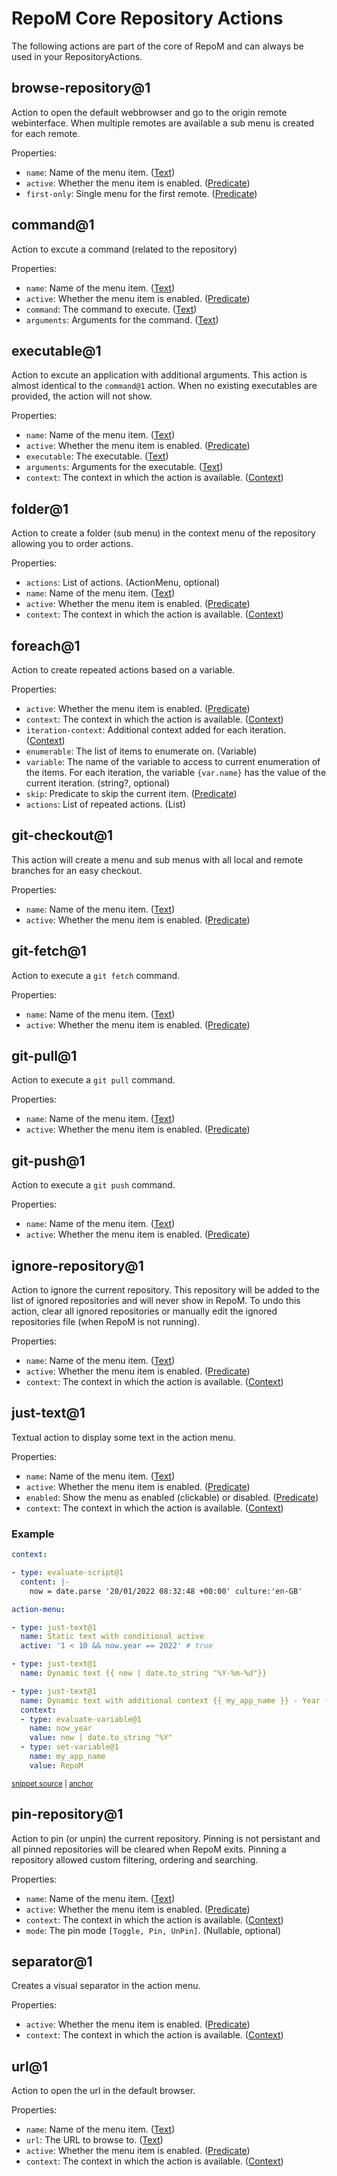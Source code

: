 # RepoM Core Repository Actions

The following actions are part of the core of RepoM and can always be used in your RepositoryActions.

## browse-repository@1

Action to open the default webbrowser and go to the origin remote webinterface. When multiple remotes are available a sub menu is created for each remote.

Properties:

- `name`: Name of the menu item. ([Text](repository_action_types.md#text))
- `active`: Whether the menu item is enabled. ([Predicate](repository_action_types.md#predicate))
- `first-only`: Single menu for the first remote. ([Predicate](repository_action_types.md#predicate))

## command@1

Action to excute a command (related to the repository)

Properties:

- `name`: Name of the menu item. ([Text](repository_action_types.md#text))
- `active`: Whether the menu item is enabled. ([Predicate](repository_action_types.md#predicate))
- `command`: The command to execute. ([Text](repository_action_types.md#text))
- `arguments`: Arguments for the command. ([Text](repository_action_types.md#text))

## executable@1

Action to excute an application with additional arguments. This action is almost identical to the `command@1` action. When no existing executables are provided, the action will not show.

Properties:

- `name`: Name of the menu item. ([Text](repository_action_types.md#text))
- `active`: Whether the menu item is enabled. ([Predicate](repository_action_types.md#predicate))
- `executable`: The executable. ([Text](repository_action_types.md#text))
- `arguments`: Arguments for the executable. ([Text](repository_action_types.md#text))
- `context`: The context in which the action is available. ([Context](repository_action_types.md#context))

## folder@1

Action to create a folder (sub menu) in the context menu of the repository allowing you to order actions.

Properties:

- `actions`: List of actions. (ActionMenu, optional)
- `name`: Name of the menu item. ([Text](repository_action_types.md#text))
- `active`: Whether the menu item is enabled. ([Predicate](repository_action_types.md#predicate))
- `context`: The context in which the action is available. ([Context](repository_action_types.md#context))

## foreach@1

Action to create repeated actions based on a variable.

Properties:

- `active`: Whether the menu item is enabled. ([Predicate](repository_action_types.md#predicate))
- `context`: The context in which the action is available. ([Context](repository_action_types.md#context))
- `iteration-context`: Additional context added for each iteration. ([Context](repository_action_types.md#context))
- `enumerable`: The list of items to enumerate on. (Variable)
- `variable`: The name of the variable to access to current enumeration of the  items. For each iteration, the variable `{var.name}` has the value of the current iteration. (string?, optional)
- `skip`: Predicate to skip the current item. ([Predicate](repository_action_types.md#predicate))
- `actions`: List of repeated actions. (List)

## git-checkout@1

This action will create a menu and sub menus with all local and remote branches for an easy checkout.

Properties:

- `name`: Name of the menu item. ([Text](repository_action_types.md#text))
- `active`: Whether the menu item is enabled. ([Predicate](repository_action_types.md#predicate))

## git-fetch@1

Action to execute a `git fetch` command.

Properties:

- `name`: Name of the menu item. ([Text](repository_action_types.md#text))
- `active`: Whether the menu item is enabled. ([Predicate](repository_action_types.md#predicate))

## git-pull@1

Action to execute a `git pull` command.

Properties:

- `name`: Name of the menu item. ([Text](repository_action_types.md#text))
- `active`: Whether the menu item is enabled. ([Predicate](repository_action_types.md#predicate))

## git-push@1

Action to execute a `git push` command.

Properties:

- `name`: Name of the menu item. ([Text](repository_action_types.md#text))
- `active`: Whether the menu item is enabled. ([Predicate](repository_action_types.md#predicate))

## ignore-repository@1

Action to ignore the current repository. This repository will be added to the list of ignored repositories and will never show in RepoM.
To undo this action, clear all ignored repositories or manually edit the ignored repositories file (when RepoM is not running).

Properties:

- `name`: Name of the menu item. ([Text](repository_action_types.md#text))
- `active`: Whether the menu item is enabled. ([Predicate](repository_action_types.md#predicate))
- `context`: The context in which the action is available. ([Context](repository_action_types.md#context))

## just-text@1

Textual action to display some text in the action menu.

Properties:

- `name`: Name of the menu item. ([Text](repository_action_types.md#text))
- `active`: Whether the menu item is enabled. ([Predicate](repository_action_types.md#predicate))
- `enabled`: Show the menu as enabled (clickable) or disabled. ([Predicate](repository_action_types.md#predicate))
- `context`: The context in which the action is available. ([Context](repository_action_types.md#context))

### Example

<!-- snippet: just-text@1-scenario01 -->
<a id='snippet-just-text@1-scenario01'></a>
```yaml
context:

- type: evaluate-script@1
  content: |-
    now = date.parse '20/01/2022 08:32:48 +00:00' culture:'en-GB'

action-menu:

- type: just-text@1
  name: Static text with conditional active
  active: '1 < 10 && now.year == 2022' # true

- type: just-text@1
  name: Dynamic text {{ now | date.to_string "%Y-%m-%d"}}

- type: just-text@1
  name: Dynamic text with additional context {{ my_app_name }} - Year {{ now_year }}
  context:
  - type: evaluate-variable@1
    name: now_year
    value: now | date.to_string "%Y"
  - type: set-variable@1
    name: my_app_name
    value: RepoM
```
<sup><a href='/tests/RepoM.ActionMenu.Core.Tests/ActionMenu/IntegrationTests/JustTextV1Tests.DocumentationScenario01.testfile.yaml#L1-L28' title='Snippet source file'>snippet source</a> | <a href='#snippet-just-text@1-scenario01' title='Start of snippet'>anchor</a></sup>
<!-- endSnippet -->


## pin-repository@1

Action to pin (or unpin) the current repository. Pinning is not persistant and all pinned repositories will be cleared when RepoM exits.
Pinning a repository allowed custom filtering, ordering and searching.

Properties:

- `name`: Name of the menu item. ([Text](repository_action_types.md#text))
- `active`: Whether the menu item is enabled. ([Predicate](repository_action_types.md#predicate))
- `context`: The context in which the action is available. ([Context](repository_action_types.md#context))
- `mode`: The pin mode `[Toggle, Pin, UnPin]`. (Nullable, optional)

## separator@1

Creates a visual separator in the action menu.

Properties:

- `active`: Whether the menu item is enabled. ([Predicate](repository_action_types.md#predicate))
- `context`: The context in which the action is available. ([Context](repository_action_types.md#context))

## url@1

Action to open the url in the default browser.

Properties:

- `name`: Name of the menu item. ([Text](repository_action_types.md#text))
- `url`: The URL to browse to. ([Text](repository_action_types.md#text))
- `active`: Whether the menu item is enabled. ([Predicate](repository_action_types.md#predicate))
- `context`: The context in which the action is available. ([Context](repository_action_types.md#context))
